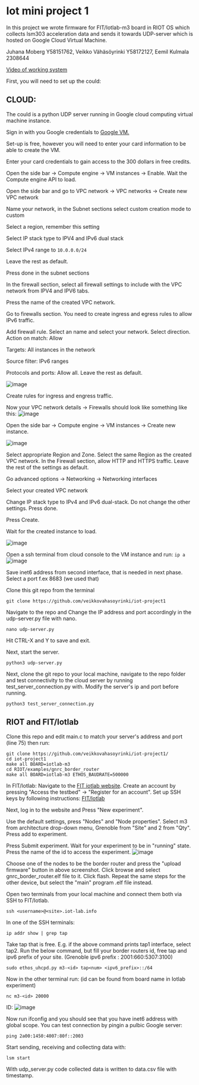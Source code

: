 # Iot mini project 1

In this project we wrote firmware for FIT/Iotlab-m3 board in RIOT OS which collects lsm303 acceleration data and sends it towards UDP-server which is hosted on Google Cloud Virtual Machine.

Juhana Moberg Y58151762, Veikko Vähäsöyrinki Y58172127, Eemil Kulmala 2308644 

[Video of working system](https://youtube.com/shorts/glUFfosewVg?feature=share)

First, you will need to set up the could:
## CLOUD: 
The could is a python UDP server running in Google cloud computing virtual machine instance.

Sign in with you Google credentials to [Google VM.](https://cloud.google.com/compute?hl=en) 

Set-up is free, however you will need to enter your card information to be able to create the VM. 

Enter your card credentials to gain access to the 300 dollars in free credits.

Open the side bar -> Compute engine -> VM instances -> Enable. Wait the Compute engine API to load.

Open the side bar and go to VPC network -> VPC networks -> Create new VPC network

Name your network, in the Subnet sections select custom creation mode to custom 

Select a region, remember this setting

Select IP stack type to IPV4 and IPv6 dual stack

Select IPv4 range to `10.0.0.0/24`

Leave the rest as default.

Press done in the subnet sections

In the firewall section, select all firewall settings to include with the VPC network from IPV4 and IPV6 tabs.

Press the name of the created VPC network.

Go to firewalls section. You need to create ingress and egress rules to allow IPv6 traffic.

Add firewall rule. Select an name and select your network. Select direction. Action on match: Allow

Targets: All instances in the network

Source filter: IPv6 ranges

Protocols and ports: Allow all. Leave the rest as default.

![image](https://github.com/veikkovahasoyrinki/iot-project1/assets/151513154/242b02ea-1ed2-4b78-8286-87aa8f184dc6)

Create rules for ingress and engress traffic.

Now your VPC network details -> Firewalls should look like something like this:
![image](https://github.com/veikkovahasoyrinki/iot-project1/assets/151513154/087b3532-d86b-4e10-a5d0-3e3fe399dfbb)

Open the side bar -> Compute engine -> VM instances -> Create new instance. 

![image](https://github.com/veikkovahasoyrinki/iot-project1/assets/151513154/61ea1cee-238e-425b-b172-85d1456786b0)

Select appropriate Region and Zone. Select the same Region as the created VPC network. In the Firewall section, allow HTTP and HTTPS traffic. Leave the rest of the settings as default. 

Go advanced options -> Networking -> Networking interfaces

Select your created VPC network

Change IP stack type to IPv4 and IPv6 dual-stack. Do not change the other settings. Press done.

Press Create.

Wait for the created instance to load.

![image](https://github.com/veikkovahasoyrinki/iot-project1/assets/151513154/99580b35-61c9-48b4-87e2-821428085c84)


Open a ssh terminal from cloud console to the VM instance and run: 
``` ip a ```
![image](https://github.com/veikkovahasoyrinki/iot-project1/assets/151513154/9b8cbbf1-bcbc-4647-a451-f9c80a8eea75)


Save inet6 address from second interface, that is needed in next phase. Select a port f.ex 8683 (we used that) 


Clone this git repo from the terminal
```
git clone https://github.com/veikkovahasoyrinki/iot-project1
```
Navigate to the repo and Change the IP address and port accordingly in the udp-server.py file with nano.
```
nano udp-server.py
```
Hit CTRL-X and Y to save and exit.

Next, start the server.
```
python3 udp-server.py
```

Next, clone the git repo to your local machine, navigate to the repo folder and test connectivity to the cloud server by running test_server_connection.py with. Modify the server's ip and port before running.

```
python3 test_server_connection.py
```
## RIOT and FIT/Iotlab


Clone this repo and edit main.c to match your server's address and port (line 75) then run: 

```
git clone https://github.com/veikkovahasoyrinki/iot-project1/
cd iot-project1
make all BOARD=iotlab-m3
cd RIOT/examples/gnrc_border_router
make all BOARD=iotlab-m3 ETHOS_BAUDRATE=500000
```

In FIT/Iotlab:
Navigate to the [FIT iotlab website](https://www.iot-lab.info/). Create an account by pressing "Access the testbed" -> "Register for an account".
Set up SSH keys by following instructions: [FIT/Iotlab](https://iot-lab.github.io/docs/getting-started/ssh-access/)

Next, log in to the website and Press "New experiment".

Use the default settings, press "Nodes" and "Node properties". Select m3 from architecture drop-down menu, Grenoble from "Site" and 2 from "Qty". Press add to experiment.

Press Submit experiment. Wait for your experiment to be in "running" state. Press the name of the id to access the experiment. 
![image](https://github.com/veikkovahasoyrinki/iot-project1/assets/71126486/f9edfa81-8bae-467c-8665-4c65ed912c50)

Choose one of the nodes to be the border router and press the "upload firmware" button in above screenshot. Click browse and select gnrc_border_router.elf file to it. Click flash.
Repeat the same steps for the other device, but select the "main" program .elf file instead.

Open two terminals from your local machine and connect them both via SSH to FIT/Iotlab. 
```
ssh <username>@<site>.iot-lab.info
```

In one of the SSH terminals:

```
ip addr show | grep tap
```

Take tap that is free. E.g. if the above command prints tap1 interface, select tap2.
Run the below command, but fill your border routers id, free tap and ipv6 prefix of your site. (Grenoble ipv6 prefix : 2001:660:5307:3100)

```
sudo ethos_uhcpd.py m3-<id> tap<num> <ipv6_prefix>::/64
```

Now in the other terminal run: (id can be found from board name in Iotlab experiment)
```
nc m3-<id> 20000
```
ID:
![image](https://github.com/veikkovahasoyrinki/iot-project1/assets/151513154/8765541b-a2a2-4007-9fe8-c6f682b641ed)


Now run ifconfig and you should see that you have inet6 address with global scope.
You can test connection by pingin a pulbic Google server:

```
ping 2a00:1450:4007:80f::2003
```

Start sending, receiving and collecting data with: 

```
lsm start
```

With udp_server.py code collected data is written to data.csv file with timestamp.
